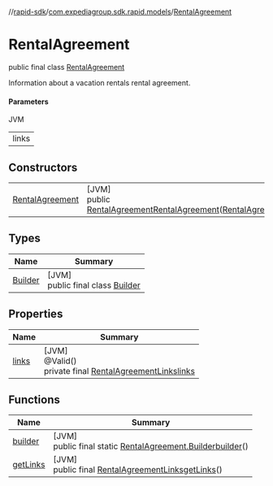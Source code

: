 //[rapid-sdk](../../../index.md)/[com.expediagroup.sdk.rapid.models](../index.md)/[RentalAgreement](index.md)

# RentalAgreement

public final class [RentalAgreement](index.md)

Information about a vacation rentals rental agreement.

#### Parameters

JVM

| |
|---|
| links |

## Constructors

| | |
|---|---|
| [RentalAgreement](-rental-agreement.md) | [JVM]<br>public [RentalAgreement](index.md)[RentalAgreement](-rental-agreement.md)([RentalAgreementLinks](../-rental-agreement-links/index.md)links) |

## Types

| Name | Summary |
|---|---|
| [Builder](-builder/index.md) | [JVM]<br>public final class [Builder](-builder/index.md) |

## Properties

| Name | Summary |
|---|---|
| [links](index.md#-1761957354%2FProperties%2F700308213) | [JVM]<br>@Valid()<br>private final [RentalAgreementLinks](../-rental-agreement-links/index.md)[links](index.md#-1761957354%2FProperties%2F700308213) |

## Functions

| Name | Summary |
|---|---|
| [builder](builder.md) | [JVM]<br>public final static [RentalAgreement.Builder](-builder/index.md)[builder](builder.md)() |
| [getLinks](get-links.md) | [JVM]<br>public final [RentalAgreementLinks](../-rental-agreement-links/index.md)[getLinks](get-links.md)() |
